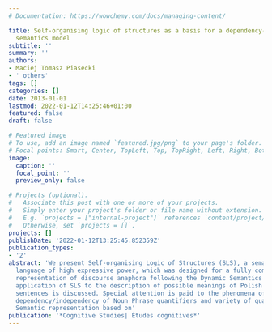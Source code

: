 ```yaml
---
# Documentation: https://wowchemy.com/docs/managing-content/

title: Self-organising logic of structures as a basis for a dependency-based dynamic
  semantics model
subtitle: ''
summary: ''
authors:
- Maciej Tomasz Piasecki
- ' others'
tags: []
categories: []
date: 2013-01-01
lastmod: 2022-01-12T14:25:46+01:00
featured: false
draft: false

# Featured image
# To use, add an image named `featured.jpg/png` to your page's folder.
# Focal points: Smart, Center, TopLeft, Top, TopRight, Left, Right, BottomLeft, Bottom, BottomRight.
image:
  caption: ''
  focal_point: ''
  preview_only: false

# Projects (optional).
#   Associate this post with one or more of your projects.
#   Simply enter your project's folder or file name without extension.
#   E.g. `projects = ["internal-project"]` references `content/project/deep-learning/index.md`.
#   Otherwise, set `projects = []`.
projects: []
publishDate: '2022-01-12T13:25:45.852359Z'
publication_types:
- '2'
abstract: 'We present Self-organising Logic of Structures (SLS), a semantic representation
  language of high expressive power, which was designed for a fully compositional
  representation of discourse anaphora following the Dynamic Semantics paradigm. The
  application of SLS to the description of possible meanings of Polish multiple quantifier
  sentences is discussed. Special attention is paid to the phenomena of: cardinality
  dependency/independency of Noun Phrase quantifiers and variety of quantification.
  Semantic representation based on'
publication: '*Cognitive Studies| Études cognitives*'
---
```

